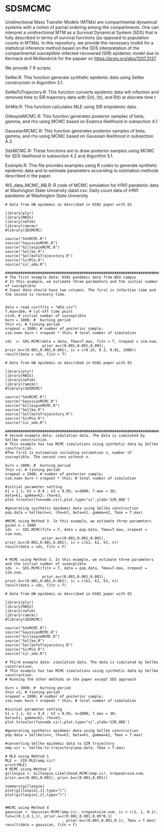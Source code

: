 # SDSMCMC

Unidirectional Mass Transfer Models (MTMs) are compartmental dynamical systems with a notion of partial ordering among the compartments. One can interpret a unidirectional MTM as a Survival Dynamical System (SDS) that is fully described in terms of survival functions (as opposed to population counts in MTMs). In this repository, we provide the necessary toolkit for a statistical inference method based on the SDS interpretation of the compartmental susceptible-infected-recovered (SIR) epidemic model due to Kermack and McKendrick for the papaer on https://arxiv.org/abs/1207.3137.

We provide 7 R scripts.

Sellke.R: This function generate synthetic epidemic data using Sellke construciotn in Algorithm 3.1.

SellkeToTrajectory.R: This function converts epidemic data wih infection and removed time to SIR trajectory data with S(t), I(t), and R(t) at discrete time t

SirMle.R: This function calculates MLE using SIR empidemic data.

GillespieMCMC.R: This function generates posterior samples of beta, gamma, and rho using MCMC based on Examce likelihood in subsection 4.1.

GaussianMCMC.R: This function generates posterior samples of beta, gamma, and rho using MCMC based on Gaussian likelihood in subsection A.2.

SdsMCMC.R: These functions are to draw posterior samples using MCMC for SDS likelihood in subsection 4.2 and Algorithm 5.1.

Example.R: This file provides examples using R codes to generate synthetic epidemic data and to estimate parameters accoriding to estimation methods described in the paper.

WS_data_MCMC_NB.R: R code of MCMC simulation for H1N1 pandemic data at Washington State University data1.csv: Daily count data of H1N1 pandemic at Washington State University

```{r example1}
# data from UW epidemic as described in H1N1 paper with ES 

library(plyr)
library(MASS)
library(smfsb)
library(ramcmc) 
#library(SDSMCMC)

source("SdsMCMC.R")
source("GaussianMCMC.R")
source("GillespieMCMC.R")
source("Sellke.R")
source("SellkeToTrajecotory.R")
source("SirMle.R")
source("sir_ode.R")

############################################################################
# The first example data: H1N1 pandemic data from WSU campus 
# In this example, we estimate three parameters and the initial number of susceptible 
# Input data should have two columns. The first is infection time and the second is recovery time. 


data = read.csv(file = "WSU.csv")
T.max=104; # cut-off time point 
n1=0; # initial number of susceptible 
burn = 1000; #  burning period
thin =1; # tinning period 
nrepeat = 2000; # number of posterior sample;  
sim.num= burn + nrepeat * thin; # total number of simulation 

sds  <- SDS.MCMC(data = data, Tmax=T.max, fitn = T, nrepeat = sim.num, 
                 prior.a=c(0.001,0.001,0.001), prior.b=c(0.001,0.001,0.001), ic = c(0.25, 0.2, 0.01, 1000))
result(data = sds, fitn = T)
```

```{r example2}
# data from UW epidemic as described in H1N1 paper with ES 

library(plyr)
library(MASS)
library(smfsb)
library(ramcmc) 
#library(SDSMCMC)

source("SdsMCMC.R")
source("GaussianMCMC.R")
source("GillespieMCMC.R")
source("Sellke.R")
source("SellkeToTrajecotory.R")
source("SirMle.R")
source("sir_ode.R")

############################################################################
# Second example data: simulation data. The data is simulated by Sellke construction.
# This example has two MCMC simulations using synthetic data by Sellke construction. 
#The first is estimation including estimation n, number of susceptible. The second runs without n.

burn = 1000; #  burning period
thin =1; # tinning period 
nrepeat = 2000; # number of posterior sample;  
sim.num= burn + nrepeat * thin; # total number of simulation 

#initial parameter setting
k1 = 1.1; k2 = 0.8 ; k3 = 0.05; n=1000; T.max = 30; 
beta=k1; gamma=k2; rho=k3;
plot.ts(euler(fun=ode.sir),plot.type="si",ylab='SIR_ODE')

#generating synthetic epidemic data using Sellke construction
pop.data = Sellke(n=n, rho=k3, beta=k1, gamma=k2, Tmax = T.max)

#MCMC using Method 3. In this example, we estimate three parameters given n = 1000 
sds  <- SDS.MCMC(fitn = F, data = pop.data, Tmax=T.max, nrepeat = sim.num, 
                 prior.a=c(0.001,0.001,0.001), prior.b=c(0.001,0.001,0.001), ic = c(k1, k2, k3, n))
result(data = sds, fitn = F)


# MCMC using Method 3. In this example, we estimate three parameters and the initial number of susecptible 
sds  <- SDS.MCMC(fitn = T, data = pop.data, Tmax=T.max, nrepeat = sim.num, 
                 prior.a=c(0.001,0.001,0.001), prior.b=c(0.001,0.001,0.001), ic = c(k1, k2, k3, n))
result(data = sds, fitn = T)

```


```{r example3}
# data from UW epidemic as described in H1N1 paper with ES 

library(plyr)
library(MASS)
library(smfsb)
library(ramcmc) 
#library(SDSMCMC)

source("SdsMCMC.R")
source("GaussianMCMC.R")
source("GillespieMCMC.R")
source("Sellke.R")
source("SellkeToTrajecotory.R")
source("SirMle.R")
source("sir_ode.R")

# Third example data: simulation data. The data is simulated by Sellke construction.
# This example has two MCMC simulations using synthetic data by Sellke construction. 
# Running the other methods on the paper except SDS approach

burn = 1000; #  burning period
thin =1; # tinning period 
nrepeat = 2000; # number of posterior sample;  
sim.num= burn + nrepeat * thin; # total number of simulation 

#initial parameter setting
k1 = 1.1; k2 = 0.8 ; k3 = 0.05; n=1000; T.max = 30; 
beta=k1; gamma=k2; rho=k3;
plot.ts(euler(fun=ode.sir),plot.type="si",ylab='SIR_ODE')

#generating synthetic epidemic data using Sellke construction
pop.data = Sellke(n=n, rho=k3, beta=k1, gamma=k2, Tmax = T.max)

#converting Sellke epidemic data to SIR trajectory
emp.sir <- Sellke.to.trajectory(pop.data, Tmax = T.max)

# MLE using Mehtod 1
MLE <- SIR.MLE(emp.sir)
print(MLE)
# MCMC using Method 2
gillespie <- Gillespie.Likelihood.MCMC(emp.sir, nrepeat=sim.num, prior.a=c(0.001,0.001), prior.b=c(0.001,0.001)) 

summary(gillespie)
plot(gillespie[,1],type="l")
plot(gillespie[,2],type="l")


#MCMC using Method 4
gaussian <- Gaussian.MCMC(emp.sir, nrepeat=sim.num, ic = c(1, 1, 0.1), tun=c(0.1,0.1,1), prior.a=c(0.001,0.001,0.05*0.1)
                          , prior.b=c(0.001,0.001,0.1), Tmax = T.max)
result(data = gaussian, fitn = F)


```
